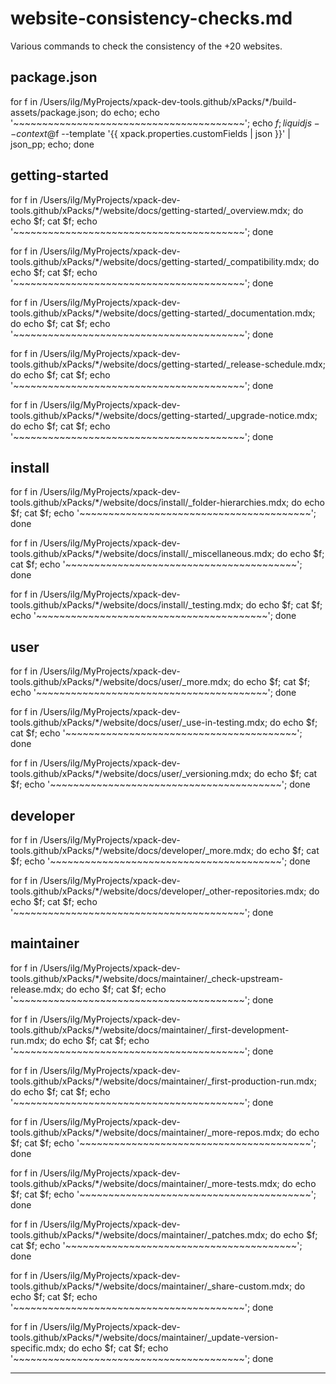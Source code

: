 # website-consistency-checks.md

Various commands to check the consistency of the +20 websites.

## package.json

for f in /Users/ilg/MyProjects/xpack-dev-tools.github/xPacks/*/build-assets/package.json; do echo; echo '~~~~~~~~~~~~~~~~~~~~~~~~~~~~~~~~~~~~~~~~'; echo $f; liquidjs --context @$f --template '{{ xpack.properties.customFields | json }}' | json_pp; echo; done

## getting-started

for f in /Users/ilg/MyProjects/xpack-dev-tools.github/xPacks/*/website/docs/getting-started/_overview.mdx; do echo $f; cat $f; echo '~~~~~~~~~~~~~~~~~~~~~~~~~~~~~~~~~~~~~~~~'; done

for f in /Users/ilg/MyProjects/xpack-dev-tools.github/xPacks/*/website/docs/getting-started/_compatibility.mdx; do echo $f; cat $f; echo '~~~~~~~~~~~~~~~~~~~~~~~~~~~~~~~~~~~~~~~~'; done

for f in /Users/ilg/MyProjects/xpack-dev-tools.github/xPacks/*/website/docs/getting-started/_documentation.mdx; do echo $f; cat $f; echo '~~~~~~~~~~~~~~~~~~~~~~~~~~~~~~~~~~~~~~~~'; done

for f in /Users/ilg/MyProjects/xpack-dev-tools.github/xPacks/*/website/docs/getting-started/_release-schedule.mdx; do echo $f; cat $f; echo '~~~~~~~~~~~~~~~~~~~~~~~~~~~~~~~~~~~~~~~~'; done

for f in /Users/ilg/MyProjects/xpack-dev-tools.github/xPacks/*/website/docs/getting-started/_upgrade-notice.mdx; do echo $f; cat $f; echo '~~~~~~~~~~~~~~~~~~~~~~~~~~~~~~~~~~~~~~~~'; done

## install

for f in /Users/ilg/MyProjects/xpack-dev-tools.github/xPacks/*/website/docs/install/_folder-hierarchies.mdx; do echo $f; cat $f; echo '~~~~~~~~~~~~~~~~~~~~~~~~~~~~~~~~~~~~~~~~'; done

for f in /Users/ilg/MyProjects/xpack-dev-tools.github/xPacks/*/website/docs/install/_miscellaneous.mdx; do echo $f; cat $f; echo '~~~~~~~~~~~~~~~~~~~~~~~~~~~~~~~~~~~~~~~~'; done

for f in /Users/ilg/MyProjects/xpack-dev-tools.github/xPacks/*/website/docs/install/_testing.mdx; do echo $f; cat $f; echo '~~~~~~~~~~~~~~~~~~~~~~~~~~~~~~~~~~~~~~~~'; done

## user

for f in /Users/ilg/MyProjects/xpack-dev-tools.github/xPacks/*/website/docs/user/_more.mdx; do echo $f; cat $f; echo '~~~~~~~~~~~~~~~~~~~~~~~~~~~~~~~~~~~~~~~~'; done

for f in /Users/ilg/MyProjects/xpack-dev-tools.github/xPacks/*/website/docs/user/_use-in-testing.mdx; do echo $f; cat $f; echo '~~~~~~~~~~~~~~~~~~~~~~~~~~~~~~~~~~~~~~~~'; done

for f in /Users/ilg/MyProjects/xpack-dev-tools.github/xPacks/*/website/docs/user/_versioning.mdx; do echo $f; cat $f; echo '~~~~~~~~~~~~~~~~~~~~~~~~~~~~~~~~~~~~~~~~'; done

## developer

for f in /Users/ilg/MyProjects/xpack-dev-tools.github/xPacks/*/website/docs/developer/_more.mdx; do echo $f; cat $f; echo '~~~~~~~~~~~~~~~~~~~~~~~~~~~~~~~~~~~~~~~~'; done

for f in /Users/ilg/MyProjects/xpack-dev-tools.github/xPacks/*/website/docs/developer/_other-repositories.mdx; do echo $f; cat $f; echo '~~~~~~~~~~~~~~~~~~~~~~~~~~~~~~~~~~~~~~~~'; done

## maintainer

for f in /Users/ilg/MyProjects/xpack-dev-tools.github/xPacks/*/website/docs/maintainer/_check-upstream-release.mdx; do echo $f; cat $f; echo '~~~~~~~~~~~~~~~~~~~~~~~~~~~~~~~~~~~~~~~~'; done

for f in /Users/ilg/MyProjects/xpack-dev-tools.github/xPacks/*/website/docs/maintainer/_first-development-run.mdx; do echo $f; cat $f; echo '~~~~~~~~~~~~~~~~~~~~~~~~~~~~~~~~~~~~~~~~'; done

for f in /Users/ilg/MyProjects/xpack-dev-tools.github/xPacks/*/website/docs/maintainer/_first-production-run.mdx; do echo $f; cat $f; echo '~~~~~~~~~~~~~~~~~~~~~~~~~~~~~~~~~~~~~~~~'; done

for f in /Users/ilg/MyProjects/xpack-dev-tools.github/xPacks/*/website/docs/maintainer/_more-repos.mdx; do echo $f; cat $f; echo '~~~~~~~~~~~~~~~~~~~~~~~~~~~~~~~~~~~~~~~~'; done

for f in /Users/ilg/MyProjects/xpack-dev-tools.github/xPacks/*/website/docs/maintainer/_more-tests.mdx; do echo $f; cat $f; echo '~~~~~~~~~~~~~~~~~~~~~~~~~~~~~~~~~~~~~~~~'; done

for f in /Users/ilg/MyProjects/xpack-dev-tools.github/xPacks/*/website/docs/maintainer/_patches.mdx; do echo $f; cat $f; echo '~~~~~~~~~~~~~~~~~~~~~~~~~~~~~~~~~~~~~~~~'; done

for f in /Users/ilg/MyProjects/xpack-dev-tools.github/xPacks/*/website/docs/maintainer/_share-custom.mdx; do echo $f; cat $f; echo '~~~~~~~~~~~~~~~~~~~~~~~~~~~~~~~~~~~~~~~~'; done

for f in /Users/ilg/MyProjects/xpack-dev-tools.github/xPacks/*/website/docs/maintainer/_update-version-specific.mdx; do echo $f; cat $f; echo '~~~~~~~~~~~~~~~~~~~~~~~~~~~~~~~~~~~~~~~~'; done

---
